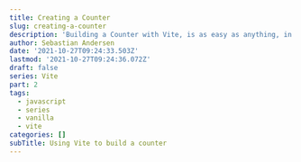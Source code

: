 ```yaml
---
title: Creating a Counter
slug: creating-a-counter
description: 'Building a Counter with Vite, is as easy as anything, in the world.'
author: Sebastian Andersen
date: '2021-10-27T09:24:33.503Z'
lastmod: '2021-10-27T09:24:36.072Z'
draft: false
series: Vite
part: 2
tags:
  - javascript
  - series
  - vanilla
  - vite
categories: []
subTitle: Using Vite to build a counter
---
```


